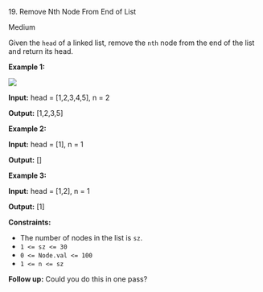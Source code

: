 ﻿19\. Remove Nth Node From End of List

Medium

Given the `head` of a linked list, remove the `nth` node from the end of the list and return its head.

**Example 1:**

![](https://assets.leetcode.com/uploads/2020/10/03/remove_ex1.jpg)

**Input:** head = \[1,2,3,4,5\], n = 2

**Output:** \[1,2,3,5\] 

**Example 2:**

**Input:** head = \[1\], n = 1

**Output:** \[\] 

**Example 3:**

**Input:** head = \[1,2\], n = 1

**Output:** \[1\] 

**Constraints:**

*   The number of nodes in the list is `sz`.
*   `1 <= sz <= 30`
*   `0 <= Node.val <= 100`
*   `1 <= n <= sz`

**Follow up:** Could you do this in one pass?